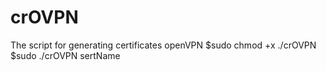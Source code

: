 # crOVPN
The script for generating certificates openVPN
$sudo chmod +x ./crOVPN
$sudo ./crOVPN sertName
